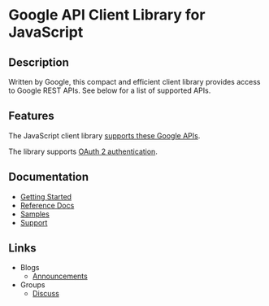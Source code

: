 # Google API Client Library for JavaScript

## Description

Written by Google, this compact and efficient client library provides access to Google REST APIs. See below for a list of supported APIs.

## Features

The JavaScript client library [supports these Google APIs](https://developers.google.com/apis-explorer/#p/).

The library supports [OAuth 2 authentication](https://developers.google.com/api-client-library/javascript/features/authentication).

## Documentation
  
  - [Getting Started](https://developers.google.com/api-client-library/javascript/start/start-js)
  - [Reference Docs](https://developers.google.com/api-client-library/javascript/reference/referencedocs)
  - [Samples](https://developers.google.com/api-client-library/javascript/samples/samples)
  - [Support](https://developers.google.com/api-client-library/javascript/help/support)

## Links
  - Blogs
    - [Announcements](http://google-api-javascript-client.blogspot.com/)
  - Groups
    - [Discuss](http://groups.google.com/group/google-api-javascript-client)
